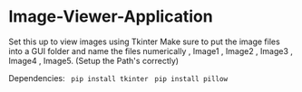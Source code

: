 # Image-Viewer-Application
Set this up to view images using Tkinter
Make sure to put the image files into a GUI folder and name the files numerically , Image1 , Image2 , Image3 , Image4 , Image5. 
(Setup the Path's correctly)

Dependencies:
``` pip install tkinter```
``` pip install pillow```
